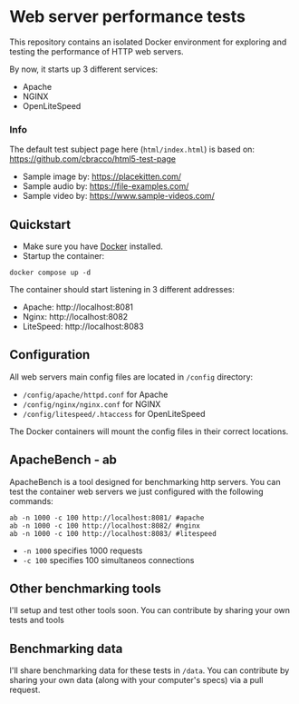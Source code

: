 # Web server performance tests
This repository contains an isolated Docker environment for exploring and testing the performance of HTTP web servers.

By now, it starts up 3 different services: 
- Apache
- NGINX
- OpenLiteSpeed

### Info
The default test subject page here (<code>html/index.html</code>) is based on: https://github.com/cbracco/html5-test-page
- Sample image by: https://placekitten.com/
- Sample audio by: https://file-examples.com/
- Sample video by: https://www.sample-videos.com/

## Quickstart
- Make sure you have [Docker](https://docs.docker.com/desktop/) installed.
- Startup the container:
```
docker compose up -d
```

The container should start listening in 3 different addresses:
- Apache: http://localhost:8081
- Nginx: http://localhost:8082
- LiteSpeed: http://localhost:8083

## Configuration
All web servers main config files are located in <code>/config</code> directory:
- <code>/config/apache/httpd.conf</code> for Apache
- <code>/config/nginx/nginx.conf</code> for NGINX
- <code>/config/litespeed/.htaccess</code> for OpenLiteSpeed

The Docker containers will mount the config files in their correct locations.

## ApacheBench - ab
ApacheBench is a tool designed for benchmarking http servers. You can test the container web servers we just configured with the following commands:
```
ab -n 1000 -c 100 http://localhost:8081/ #apache
ab -n 1000 -c 100 http://localhost:8082/ #nginx
ab -n 1000 -c 100 http://localhost:8083/ #litespeed
```
- <code>-n 1000</code> specifies 1000 requests
- <code>-c 100</code> specifies 100 simultaneos connections

## Other benchmarking tools
I'll setup and test other tools soon. You can contribute by sharing your own tests and tools

## Benchmarking data
I'll share benchmarking data for these tests in <code>/data</code>. You can contribute by sharing your own data (along with your computer's specs) via a pull request.

